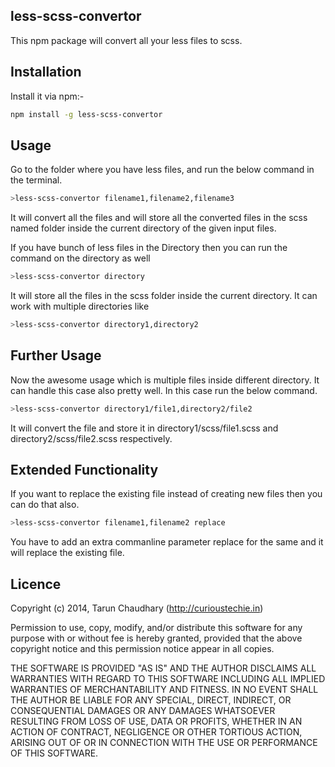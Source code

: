 less-scss-convertor
-------------------

This npm package will convert all your less files to scss.

Installation
-------------

Install it via npm:-

```sh	
npm install -g less-scss-convertor
```
Usage
------
Go to the folder where you have less files, and run the below command in the terminal.
```sh
>less-scss-convertor filename1,filename2,filename3
```
It will convert all the files and will store all the converted files in the scss named folder inside the current directory of the given input files.

If you have bunch of less files in the Directory then you can run the command on the directory as well

```sh
>less-scss-convertor directory
```
It will store all the files in the scss folder inside the current directory. It can work with multiple directories like
```sh
>less-scss-convertor directory1,directory2
```
Further Usage
-------------
Now the awesome usage which is multiple files inside different directory. It can handle this case also pretty well. In this case run the below command.
```sh
>less-scss-convertor directory1/file1,directory2/file2
```
It will convert the file and store it in directory1/scss/file1.scss and directory2/scss/file2.scss respectively.

Extended Functionality
-----------------------
If you want to replace the existing file instead of creating new files then you can do that also.

```sh
>less-scss-convertor filename1,filename2 replace
```
You have to add an extra commanline parameter replace for the same and it will replace the existing file.

Licence
--------
Copyright (c) 2014, Tarun Chaudhary (http://curioustechie.in)

Permission to use, copy, modify, and/or distribute this software for any purpose with or without fee is hereby granted, provided that the above copyright notice and this permission notice appear in all copies.

THE SOFTWARE IS PROVIDED "AS IS" AND THE AUTHOR DISCLAIMS ALL WARRANTIES WITH REGARD TO THIS SOFTWARE INCLUDING ALL IMPLIED WARRANTIES OF MERCHANTABILITY AND FITNESS. IN NO EVENT SHALL THE AUTHOR BE LIABLE FOR ANY SPECIAL, DIRECT, INDIRECT, OR CONSEQUENTIAL DAMAGES OR ANY DAMAGES WHATSOEVER RESULTING FROM LOSS OF USE, DATA OR PROFITS, WHETHER IN AN ACTION OF CONTRACT, NEGLIGENCE OR OTHER TORTIOUS ACTION, ARISING OUT OF OR IN CONNECTION WITH THE USE OR PERFORMANCE OF THIS SOFTWARE.
